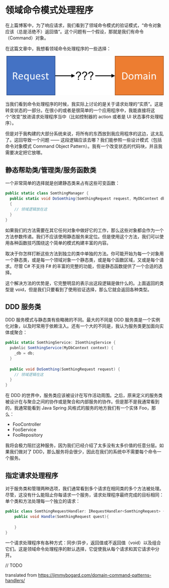 # 领域命令模式处理程序

在上篇博客中，为了响应请求，我们看到了领域命令模式的验证模式，“命令对象应该（总是活绝不）返回值“。这个问题有一个假设，那就是我们有命令（Command）对象。

在这篇文章中，我想看领域命令处理程序的一些选择：

![](asserts/Picture7.png)

当我们看到命令处理程序的时候，我实际上讨论的是关于请求处理的“实质”。这是转变状态的一部分。在很小的或者是很简单的一个应用程序中，我能直接将这个“改变”放进请求处理程序当中（比如控制器的 action 或者是 UI 状态事件处理程序）。

但是对于我构建的大部分系统来说，将所有的东西放到我应用程序的这边，这太乱了。这回导致一个问题 —— 这段逻辑应该去哪？我们能参照一些设计模式（包括命令对象模式 Command Object Pattern）。我有一个改变状态的代码块，并且我需要决定把它放哪。

## 静态帮助类/管理类/服务函数类

一个非常简单的选择就是创建静态类来占有这些可变函数：

```c#
public static class SomthingManager {
  public static void DoSomthing(SomthingRequest request, MyDbContext db)
  {
    // 领域逻辑放在这
  }
}
```

如果我们的方法需要在其它任何对象中做好它的工作，那么这些对象都会作为一个方法参数传递。我们不应该使用静态服务来定位。但是使用这个方法，我们可以使用各种函数技巧围绕这个简单的模式构建丰富的内容。

取决于你怎样打断这些方法到独立的类中单独的方法。你可能开始为每一个对象用一个静态类，或是每一个领域对象一个静态类，或是每个函数区域，又或是每个请求。尽管 C# 不支持 F# 的丰富的完整的功能，但是静态函数提供了一个合适的选择。

这个解决方法的优势是，它完整明显的表示出这段逻辑是做什么的。上面返回的类型是 void，但是我们只要看到了使用验证选择，那么它就会返回各种类型。

## DDD 服务类

DDD 服务模式与静态类有些略微的不同。最大的不同是 DDD 服务类是一个实例化对象，以及时常用于依赖注入。还有一个大的不同是，我认为服务类更加面向实体或聚合：

```c#
public static SomthingService: ISomthingService {
  pubnlic SomthingService(MyDbContext context) {
    _db = db;
  }
  
  public void DoSomthing(SomthingRequest request) {
    // 领域逻辑在这
  }
}
```

在 DDD 的世界中，服务类应该被设计在写作活动周围。之后，原来定义的服务类被设计在与聚合之间的协作或是聚合和内部服务的协作。但是那不是我通常看到的，我通常能看到 Java Spring 风格式的服务的地方我们有一个实体 Foo，那么：

- FooController
- FooService
- FooRepository

我将会极力阻拦这种服务，因为我们已经介绍了太多没有太多价值的任意分层。如果我们做对了 DDD，那么服务将会很少，因此在我们的系统中不需要每个命令一个服务。

## 指定请求处理程序

对于服务类和管理两种选项，我们通常看到多个请求在相同类的多个方法被处理。尽管，这没有什么能阻止你每请求一个服务，请求处理程序最终完成的目标相同：单个类和方法处理每一个独立的请求：

```c#
public class SomthingRequestHandler: IRequestHandler<SomthingRequest> {
    public void Handle(SomthingRequest quest){
      
    }
}
```

一个请求处理程序有各种方式：同步/异步，返回值或不返回值（void）以及组合它们。这是领域命令处理程序的默认选择，它促使我从每个请求和其它请求中分开。

// TODO





















translated from https://jimmybogard.com/domain-command-patterns-handlers/